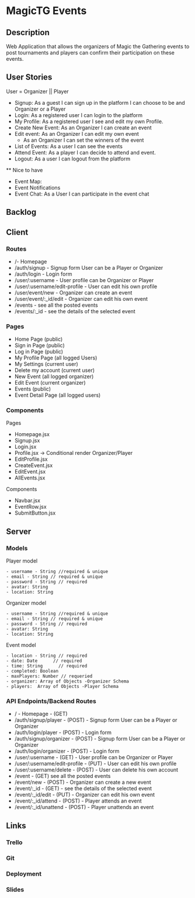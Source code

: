 # MagicTG Events

## Description

Web Application that allows the organizers of Magic the Gathering events to post tournaments and players can
confirm their participation on these events.

## User Stories

User = Organizer || Player

- Signup: As a guest I can sign up in the platform I can choose to be and Organizer or a Player
- Login: As a registered user I can login to the platform
- My Profile: As a registered user I see and edit my own Profile.
- Create New Event: As an Organizer I can create an event
- Edit event: As an Organizer I can edit my own event
  - As an Organizer I can set the winners of the event
- List of Events: As a user I can see the events
- Attend Event: As a player I can decide to attend and event.
- Logout: As a user I can logout from the platform

\*\* Nice to have

- Event Map:
- Event Notifications
- Event Chat: As a User I can participate in the event chat

## Backlog

## Client

### Routes

- /- Homepage
- /auth/signup - Signup form User can be a Player or Organizer
- /auth/login - Login form
- /user/:username - User profile can be Organizer or Player
- /user/:username/edit-profile - User can edit his own profile
- /user/event/new - Organizer can create an event
- /user/event/:\_id/edit - Organizer can edit his own event
- /events - see all the posted events
- /events/:\_id - see the details of the selected event

### Pages

- Home Page (public)
- Sign in Page (public)
- Log in Page (public)
- My Profile Page (all logged Users)
- My Settings (current user)
- Delete my account (current user)
- New Event (all logged organizer)
- Edit Event (current organizer)
- Events (public)
- Event Detail Page (all logged users)

### Components

Pages

- Homepage.jsx
- Signup.jsx
- Login.jsx
- Profile.jsx -> Conditional render Organizer/Player
- EditProfile.jsx
- CreateEvent.jsx
- EditEvent.jsx
- AllEvents.jsx

Components

- Navbar.jsx
- EventRow.jsx
- SubmitButton.jsx

## Server

### Models

Player model

```
- username - String //required & unique
- email - String // required & unique
- password - String // required
- avatar: String
- location: String

```

Organizer model

```
- username - String //required & unique
- email - String // required & unique
- password - String // required
- avatar: String
- location: String
```

Event model

```
- location - String // required
- date: Date      // required
- time: String      // required
- completed: Boolean
- maxPlayers: Number // requeried
- organizer: Array of Objects -Organizer Schema
- players:  Array of Objects -Player Schema
```

### API Endpoints/Backend Routes

- / - Homepage - (GET)
- /auth/signup/player - (POST) - Signup form User can be a Player or Organizer
- /auth/login/player - (POST) - Login form
- /auth/signup/organizer - (POST) - Signup form User can be a Player or Organizer
- /auth/login/organizer - (POST) - Login form
- /user/:username - (GET) - User profile can be Organizer or Player
- /user/:username/edit-profile - (PUT) - User can edit his own profile
- /user/:username/delete - (POST) - User can delete his own account
- /event - (GET) see all the posted events
- /event/new - (POST) - Organizer can create a new event
- /event/:\_id - (GET) - see the details of the selected event
- /event/:\_id/edit - (PUT) - Organizer can edit his own event
- /event/:\_id/attend - (POST) - Player attends an event
- /event/:\_id/unattend - (POST) - Player unattends an event

## Links

### Trello

### Git

### Deployment

### Slides
